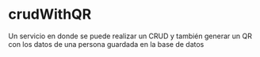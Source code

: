 # crudWithQR
Un servicio en donde se puede realizar un CRUD y también generar un QR con los datos de una persona guardada en la base de datos
